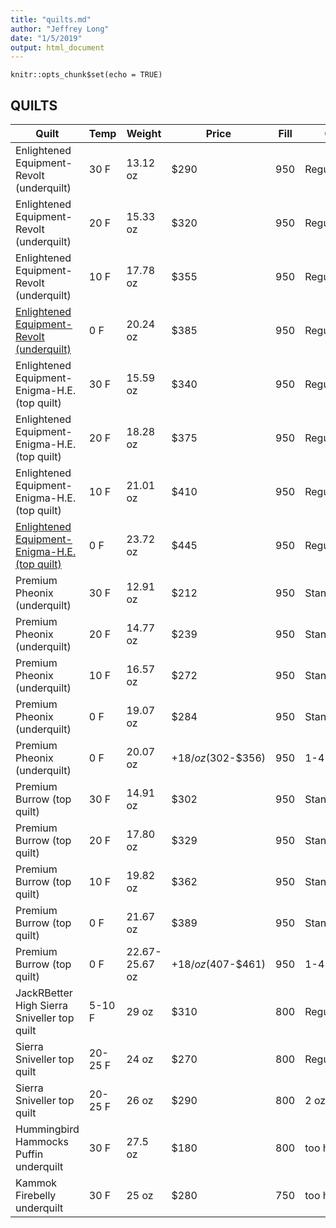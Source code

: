 ```yaml
---
title: "quilts.md"
author: "Jeffrey Long"
date: "1/5/2019"
output: html_document
---
```


```{r setup, include=FALSE}
knitr::opts_chunk$set(echo = TRUE)
```

## QUILTS

Quilt  |  Temp  |  Weight  | Price | Fill | Overfill
---------------------------- | --------------------- | ---------------------- | --------------------- | ---------------------- | --------------
Enlightened Equipment- Revolt (underquilt) | 30 F | 13.12 oz | $290 | 950 | Regular 65"
Enlightened Equipment- Revolt (underquilt) | 20 F | 15.33 oz | $320 | 950 | Regular 65"
Enlightened Equipment- Revolt (underquilt) | 10 F | 17.78 oz | $355 | 950 | Regular 65"
[Enlightened Equipment- Revolt (underquilt)](https://enlightenedequipment.com/revolt-custom/) | 0 F | 20.24 oz | $385 | 950 | Regular 65"
Enlightened Equipment- Enigma-H.E. (top quilt) | 30 F | 15.59 oz |  $340 | 950 | Regular/Regular
Enlightened Equipment- Enigma-H.E. (top quilt) | 20 F | 18.28 oz | $375 | 950 | Regular/Regular
Enlightened Equipment- Enigma-H.E. (top quilt) | 10 F | 21.01 oz | $410 | 950 | Regular/Regular
[Enlightened Equipment- Enigma-H.E. (top quilt)](https://enlightenedequipment.com/enigma-h-e-custom/) | 0 F | 23.72 oz | $445 | 950 | Regular/Regular
Premium Pheonix (underquilt) | 30 F | 12.91 oz | $212 | 950 | Standard 
Premium Pheonix (underquilt) | 20 F | 14.77 oz | $239 | 950 | Standard 
Premium Pheonix (underquilt) | 10 F | 16.57 oz | $272 | 950 | Standard 
Premium Pheonix (underquilt) |  0 F | 19.07 oz | $284 | 950 | Standard 
Premium Pheonix (underquilt) |  0 F | 20.07 oz | +$18/oz ($302-$356) | 950 | 1-4 oz
Premium Burrow (top quilt) | 30 F | 14.91 oz | $302 | 950 | Standard
Premium Burrow (top quilt) | 20 F | 17.80 oz | $329 | 950 | Standard
Premium Burrow (top quilt) | 10 F | 19.82 oz | $362 | 950 | Standard
Premium Burrow (top quilt) | 0 F | 21.67 oz | $389 | 950 | Standard
Premium Burrow (top quilt) | 0 F | 22.67-25.67 oz | +$18/oz ($407-$461) | 950 | 1-4 oz
JackRBetter High Sierra Sniveller top quilt | 5-10 F | 29 oz | $310 | 800 | Regular
Sierra Sniveller top quilt | 20-25 F | 24 oz | $270 | 800 | Regular
Sierra Sniveller top quilt | 20-25 F | 26 oz | $290 | 800 | 2 oz 
Hummingbird Hammocks Puffin underquilt | 30 F | 27.5 oz | $180 | 800 | too heavy
Kammok Firebelly underquilt | 30 F |  25 oz | $280 | 750 | too heavy





